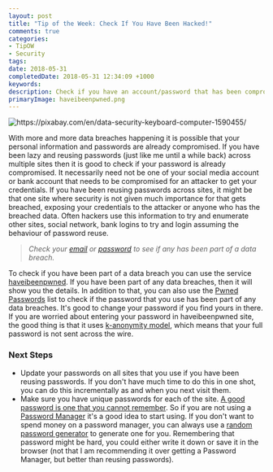 ```yaml
---
layout: post
title: "Tip of the Week: Check If You Have Been Hacked!"
comments: true
categories: 
- TipOW
- Security
tags: 
date: 2018-05-31
completedDate: 2018-05-31 12:34:09 +1000
keywords: 
description: Check if you have an account/password that has been compromised in a data breach
primaryImage: haveibeenpwned.png
---
```


<img src="/images/password_manager.jpg" alt ="https://pixabay.com/en/data-security-keyboard-computer-1590455/" class="center" />

With more and more data breaches happening it is possible that your personal information and passwords are already compromised. If you have been lazy and reusing passwords (just like me until a while back) across multiple sites then it is good to check if your password is already compromised. It necessarily need not be one of your social media account or bank account that needs to be compromised for an attacker to get your credentials. If you have been reusing passwords across sites, it might be that one site where security is not given much importance for that gets breached, exposing your credentials to the attacker or anyone who has the breached data. Often hackers use this information to try and enumerate other sites, social network, bank logins to try and login assuming the behaviour of password reuse.

> _Check your [email](https://haveibeenpwned.com/) or [password](https://haveibeenpwned.com/Passwords) to see if any has been part of a data breach._

To check if you have been part of a data breach you can use the service [haveibeenpwned](https://haveibeenpwned.com/). If you have been part of any data breaches, then it will show you the details. In addition to that, you can also use the [Pwned Passwords](https://haveibeenpwned.com/Passwords) list to check if the password that you use has been part of any data breaches. It's good to change your password if you find yours in there. If you are worried about entering your password in haveibeenpwned site, the good thing is that it uses [k-anonymity model](https://www.troyhunt.com/ive-just-launched-pwned-passwords-version-2/), which means that your full password is not sent across the wire.

### Next Steps

* Update your passwords on all sites that you use if you have been reusing passwords. If you don't have much time to do this in one shot, you can do this incrementally as and when you next visit them.
* Make sure you have unique passwords for each of the site. [A good password is one that you cannot remember](https://www.troyhunt.com/only-secure-password-is-one-you-cant/). So if you are not using a [Password Manager](https://rahulpnath.com/blog/password-manager-get-one-if-you-havent-already/) it's a good idea to start using. If you don't want to spend money on a password manager, you can always use a [random password generator](https://www.lastpass.com/password-generator) to generate one for you. Remembering that password might be hard, you could either write it down or save it in the browser (not that I am recommending it over getting a Password Manager, but better than reusing passwords).
